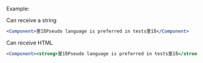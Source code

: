 Example:

Can receive a string
```jsx
<Component>里îßPseudo language is preferred in tests里îß</Component>
```

Can receive HTML
```jsx
<Component><strong>里îßPseudo language is preferred in tests里îß</strong></Component>
```
